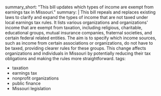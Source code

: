 summary_short: "This bill updates which types of income are exempt from earnings tax in Missouri."
summary: |
  This bill repeals and replaces existing laws to clarify and expand the types of income that are not taxed under local earnings tax rules. It lists various organizations and organizations' income that are exempt from taxation, including religious, charitable, educational groups, mutual insurance companies, fraternal societies, and certain federal related entities. The aim is to specify which income sources, such as income from certain associations or organizations, do not have to be taxed, providing clearer rules for these groups. This change affects organizations and individuals in Missouri by potentially reducing their tax obligations and making the rules more straightforward.
tags:
  - taxation
  - earnings tax
  - nonprofit organizations
  - public finance
  - Missouri legislation
